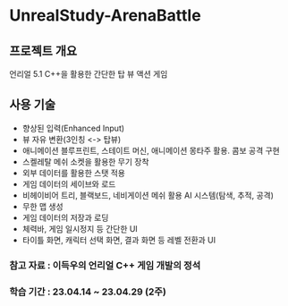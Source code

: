 # UnrealStudy-ArenaBattle



## 프로젝트 개요
언리얼 5.1 C++을 활용한 간단한 탑 뷰 액션 게임

## 사용 기술
- 향상된 입력(Enhanced Input)
- 뷰 자유 변환(3인칭 <-> 탑뷰)
- 애니메이션 블루프린트, 스테이트 머신, 애니메이션 몽타주 활용. 콤보 공격 구현
- 스켈레탈 메쉬 소켓을 활용한 무기 장착
- 외부 데이터를 활용한 스탯 적용
- 게임 데이터의 세이브와 로드
- 비헤이비어 트리, 블랙보드, 네비게이션 메쉬 활용 AI 시스템(탐색, 추적, 공격)
- 무한 맵 생성
- 게임 데이터의 저장과 로딩
- 체력바, 게임 일시정지 등 간단한 UI
- 타이틀 화면, 캐릭터 선택 화면, 결과 화면 등 레벨 전환과 UI

### 참고 자료 : 이득우의 언리얼 C++ 게임 개발의 정석

### 학습 기간 : 23.04.14 ~ 23.04.29 (2주)
